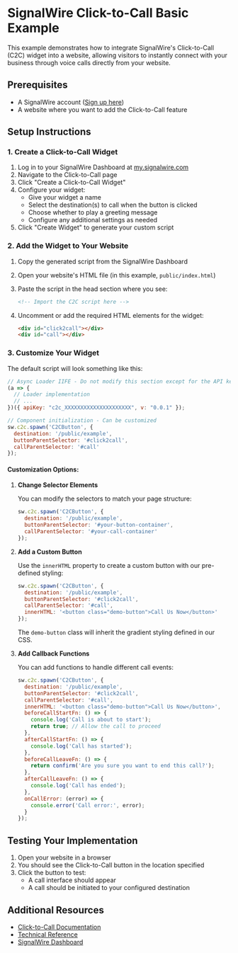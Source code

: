 # SignalWire Click-to-Call Basic Example

This example demonstrates how to integrate SignalWire's Click-to-Call (C2C) widget into a website, allowing visitors to instantly connect with your business through voice calls directly from your website.

## Prerequisites

- A SignalWire account ([Sign up here](https://my.signalwire.com/))
- A website where you want to add the Click-to-Call feature

## Setup Instructions

### 1. Create a Click-to-Call Widget

1. Log in to your SignalWire Dashboard at [my.signalwire.com](https://my.signalwire.com/?page=click_to_calls)
2. Navigate to the Click-to-Call page
3. Click "Create a Click-to-Call Widget"
4. Configure your widget:
   - Give your widget a name
   - Select the destination(s) to call when the button is clicked
   - Choose whether to play a greeting message
   - Configure any additional settings as needed
5. Click "Create Widget" to generate your custom script

### 2. Add the Widget to Your Website

1. Copy the generated script from the SignalWire Dashboard
2. Open your website's HTML file (in this example, `public/index.html`)
3. Paste the script in the head section where you see:
   ```html
   <!-- Import the C2C script here -->
   ```

4. Uncomment or add the required HTML elements for the widget:
   ```html
   <div id="click2call"></div>
   <div id="call"></div>
   ```

### 3. Customize Your Widget

The default script will look something like this:

```javascript
// Async Loader IIFE - Do not modify this section except for the API key if necessary
(a => {
  // Loader implementation
  // ...
})({ apiKey: "c2c_XXXXXXXXXXXXXXXXXXXXX", v: "0.0.1" });

// Component initialization - Can be customized
sw.c2c.spawn('C2CButton', {
  destination: '/public/example',
  buttonParentSelector: '#click2call',
  callParentSelector: '#call'
});
```

#### Customization Options:

1. **Change Selector Elements**

   You can modify the selectors to match your page structure:

   ```javascript
   sw.c2c.spawn('C2CButton', {
     destination: '/public/example',
     buttonParentSelector: '#your-button-container',
     callParentSelector: '#your-call-container'
   });
   ```

2. **Add a Custom Button**

   Use the `innerHTML` property to create a custom button with our pre-defined styling:

   ```javascript
   sw.c2c.spawn('C2CButton', {
     destination: '/public/example',
     buttonParentSelector: '#click2call',
     callParentSelector: '#call',
     innerHTML: '<button class="demo-button">Call Us Now</button>'
   });
   ```

   The `demo-button` class will inherit the gradient styling defined in our CSS.

3. **Add Callback Functions**

   You can add functions to handle different call events:

   ```javascript
   sw.c2c.spawn('C2CButton', {
     destination: '/public/example',
     buttonParentSelector: '#click2call',
     callParentSelector: '#call',
     innerHTML: '<button class="demo-button">Call Us Now</button>',
     beforeCallStartFn: () => {
       console.log('Call is about to start');
       return true; // Allow the call to proceed
     },
     afterCallStartFn: () => {
       console.log('Call has started');
     },
     beforeCallLeaveFn: () => {
       return confirm('Are you sure you want to end this call?');
     },
     afterCallLeaveFn: () => {
       console.log('Call has ended');
     },
     onCallError: (error) => {
       console.error('Call error:', error);
     }
   });
   ```

## Testing Your Implementation

1. Open your website in a browser
2. You should see the Click-to-Call button in the location specified
3. Click the button to test:
   - A call interface should appear
   - A call should be initiated to your configured destination

## Additional Resources

- [Click-to-Call Documentation](https://developer.signalwire.com/tools/c2c)
- [Technical Reference](https://developer.signalwire.com/tools/c2c/technical-reference)
- [SignalWire Dashboard](https://my.signalwire.com/?page=click_to_calls) 